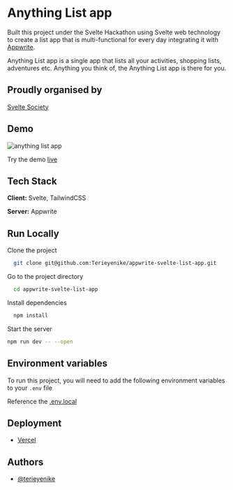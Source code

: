 # Anything List app

Built this project under the Svelte Hackathon using Svelte web technology to create a list app that is multi-functional for every day integrating it with [Appwrite](https://appwrite.io/).

Anything List app is a single app that lists all your activities, shopping lists, adventures etc. Anything you think of, the Anything List app is there for you.

## Proudly organised by

[Svelte Society](https://sveltesociety.dev/)

## Demo

![anything list app](https://user-images.githubusercontent.com/25850598/232615816-e83eeb31-daa7-4f20-ad34-51ec8c16ff6a.gif)

Try the demo [live](https://appwrite-svelte-list-app-vwoo.vercel.app/)

## Tech Stack

**Client:** Svelte, TailwindCSS

**Server:** Appwrite

## Run Locally

Clone the project

```bash
  git clone git@github.com:Terieyenike/appwrite-svelte-list-app.git
```

Go to the project directory

```bash
  cd appwrite-svelte-list-app
```

Install dependencies

```bash
  npm install
```

Start the server

```bash
npm run dev -- --open
```

## Environment variables

To run this project, you will need to add the following environment variables to your `.env` file

Reference the [.env.local](.env.local)

## Deployment

- [Vercel](https://vercel.com/)

## Authors

- [@terieyenike](https://www.twitter.com/terieyenike)
